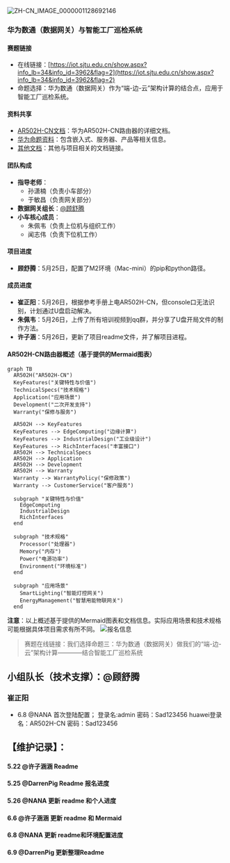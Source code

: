 ![ZH-CN_IMAGE_0000001128692146](https://github.com/Darrenpig/new_energy_coder_club/assets/121377489/f96deabf-d2ad-4f49-ae67-1429fe083967)
### 华为数通（数据网关）与智能工厂巡检系统

#### 赛题链接
- 在线链接：[https://iot.sjtu.edu.cn/show.aspx?info_lb=34&info_id=3962&flag=2](https://iot.sjtu.edu.cn/show.aspx?info_lb=34&info_id=3962&flag=2)
- 命题选择：华为数通（数据网关）作为“端-边-云”架构计算的结合点，应用于智能工厂巡检系统。

#### 资料共享
- [AR502H-CN文档](https://support.huawei.com/enterprise/zh/routers/ar500-pid-21247181)：华为AR502H-CN路由器的详细文档。
- [华为命题资料](https://iot.sjtu.edu.cn/ueditor/net/upload/file/20240327/6384717615388308323667272.pdf)：包含嵌入式、服务器、产品等相关信息。
- [其他文档](https://bbs.huaweicloud.com/forum/thread-0296147346866118020-1-1.html)：其他与项目相关的文档链接。

#### 团队构成
- **指导老师**：
  - 孙潇楠（负责小车部分）
  - 于敏昌（负责网关部分）
- **数据网关组长**：[@顾舒腾](mailto:%E9%A1%BE%E8%88%92%E8%85%BE)
- **小车核心成员**：
  - 朱佩韦（负责上位机与组织工作）
  - 闻志伟（负责下位机工作）

#### 项目进度
- **顾舒腾**：5月25日，配置了M2环境（Mac-mini）的pip和python路径。

#### 成员进度
- **崔正阳**：5月26日，根据参考手册上电AR502H-CN，但console口无法识别，计划通过U盘启动解决。
- **朱佩韦**：5月26日，上传了所有培训视频到qq群，并分享了U盘开局文件的制作方法。
- **许子涵**：5月26日，更新了项目readme文件，并了解项目进程。

#### AR502H-CN路由器概述（基于提供的Mermaid图表）
```mermaid
graph TB
  AR502H("AR502H-CN")
  KeyFeatures("关键特性与价值")
  TechnicalSpecs("技术规格")
  Application("应用场景")
  Development("二次开发支持")
  Warranty("保修与服务")
  
  AR502H --> KeyFeatures
  KeyFeatures --> EdgeComputing("边缘计算")
  KeyFeatures --> IndustrialDesign("工业级设计")
  KeyFeatures --> RichInterfaces("丰富接口")
  AR502H --> TechnicalSpecs
  AR502H --> Application
  AR502H --> Development
  AR502H --> Warranty
  Warranty --> WarrantyPolicy("保修政策")
  Warranty --> CustomerService("客户服务")
  
  subgraph "关键特性与价值"
    EdgeComputing
    IndustrialDesign
    RichInterfaces
  end
  
  subgraph "技术规格"
    Processor("处理器")
    Memory("内存")
    Power("电源功率")
    Environment("环境标准")
  end
  
  subgraph "应用场景"
    SmartLighting("智能灯控网关")
    EnergyManagement("智慧用能物联网关")
  end
```
**注意**：以上概述基于提供的Mermaid图表和文档信息。实际应用场景和技术规格可能根据具体项目需求有所不同。
![报名信息](https://github.com/Darrenpig/new_energy_coder_club/assets/121377489/7d0ab8dd-dd18-4bd3-9dc0-f894d524487e)

> 赛题在线链接：我们选择命题三：华为数通（数据网关）做我们的“端-边-云”架构计算————结合智能工厂巡检系统

## 小组队长（技术支撑）：@顾舒腾

### 崔正阳
- 6.8 @NANA 首次登陆配置；
登录名:admin  密码：Sad123456
   huawei登录名：AR502H-CN  密码：Sad123456

## 【维护记录】：
#### 5.22 @许子涵涵 Readme
#### 5.25 @DarrenPig Readme 报名进度
#### 5.26 @NANA 更新 readme 和个人进度
#### 6.6  @许子涵涵 更新 readme 和 Mermaid
#### 6.8  @NANA 更新 readme和环境配置进度
#### 6.9  @DarrenPig 更新整理Readme
